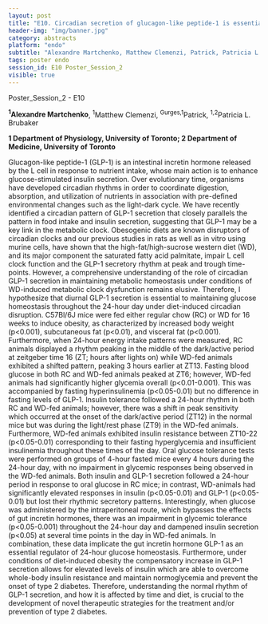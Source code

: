 ```yaml
---
layout: post
title: "E10. Circadian secretion of glucagon-like peptide-1 is essential to maintaining diurnal metabolic homeostasis"
header-img: "img/banner.jpg"
category: abstracts
platform: "endo"
subtitle: "Alexandre Martchenko, Matthew Clemenzi, Patrick, Patricia L. Brubaker"
tags: poster endo
session_id: E10 Poster_Session_2
visible: true
---
```

Poster_Session_2 - E10

**<sup>1</sup>Alexandre Martchenko**, <sup>1</sup>Matthew Clemenzi, <sup>Gurges,1</sup>Patrick, <sup>1,2</sup>Patricia L. Brubaker

__1 Department of Physiology, University of Toronto; 2 Department of Medicine, University of Toronto__

Glucagon-like peptide-1 (GLP-1) is an intestinal incretin hormone released by the L cell in response to nutrient intake, whose main action is to enhance glucose-stimulated insulin secretion. Over evolutionary time, organisms have developed circadian rhythms in order to coordinate digestion, absorption, and utilization of nutrients in association with pre-defined environmental changes such as the light-dark cycle. We have recently identified a circadian pattern of GLP-1 secretion that closely parallels the pattern in food intake and insulin secretion, suggesting that GLP-1 may be a key link in the metabolic clock. Obesogenic diets are known disruptors of circadian clocks and our previous studies in rats as well as in vitro using murine cells, have shown that the high-fat/high-sucrose western diet (WD), and its major component the saturated fatty acid palmitate, impair L cell clock function and the GLP-1 secretory rhythm at peak and trough time-points. However, a comprehensive understanding of the role of circadian GLP-1 secretion in maintaining metabolic homeostasis under conditions of WD-induced metabolic clock dysfunction remains elusive. Therefore, I hypothesize that diurnal GLP-1 secretion is essential to maintaining glucose homeostasis throughout the 24-hour day under diet-induced circadian disruption. C57Bl/6J mice were fed either regular chow (RC) or WD for 16 weeks to induce obesity, as characterized by increased body weight (p<0.001), subcutaneous fat (p<0.01), and visceral fat (p<0.001). Furthermore, when 24-hour energy intake patterns were measured, RC animals displayed a rhythm peaking in the middle of the dark/active period at zeitgeber time 16 (ZT; hours after lights on) while WD-fed animals exhibited a shifted pattern, peaking 3 hours earlier at ZT13. Fasting blood glucose in both RC and WD-fed animals peaked at ZT6; however, WD-fed animals had significantly higher glycemia overall (p<0.01-0.001). This was accompanied by fasting hyperinsulinemia (p<0.05-0.01) but no difference in fasting levels of GLP-1. Insulin tolerance followed a 24-hour rhythm in both RC and WD-fed animals; however, there was a shift in peak sensitivity which occurred at the onset of the dark/active period (ZT12) in the normal mice but was during the light/rest phase (ZT9) in the WD-fed animals. Furthermore, WD-fed animals exhibited insulin resistance between ZT10-22 (p<0.05-0.01) corresponding to their fasting hyperglycemia and insufficient insulinemia throughout these times of the day. Oral glucose tolerance tests were performed on groups of 4-hour fasted mice every 4 hours during the 24-hour day, with no impairment in glycemic responses being observed in the WD-fed animals. Both insulin and GLP-1 secretion followed a 24-hour period in response to oral glucose in RC mice; in contrast, WD-animals had significantly elevated responses in insulin (p<0.05-0.01) and GLP-1 (p<0.05-0.01) but lost their rhythmic secretory patterns. Interestingly, when glucose was administered by the intraperitoneal route, which bypasses the effects of gut incretin hormones, there was an impairment in glycemic tolerance (p<0.05-0.001) throughout the 24-hour day and dampened insulin secretion (p<0.05) at several time points in the day in WD-fed animals. In combination, these data implicate the gut incretin hormone GLP-1 as an essential regulator of 24-hour glucose homeostasis. Furthermore, under conditions of diet-induced obesity the compensatory increase in GLP-1 secretion allows for elevated levels of insulin which are able to overcome whole-body insulin resistance and maintain normoglycemia and prevent the onset of type 2 diabetes. Therefore, understanding the normal rhythm of GLP-1 secretion, and how it is affected by time and diet, is crucial to the development of novel therapeutic strategies for the treatment and/or prevention of type 2 diabetes.